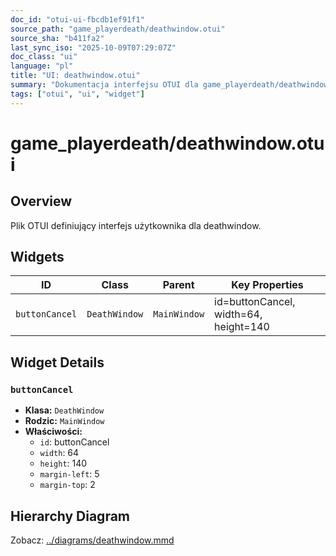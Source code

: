 ```yaml
---
doc_id: "otui-ui-fbcdb1ef91f1"
source_path: "game_playerdeath/deathwindow.otui"
source_sha: "b411fa2"
last_sync_iso: "2025-10-09T07:29:07Z"
doc_class: "ui"
language: "pl"
title: "UI: deathwindow.otui"
summary: "Dokumentacja interfejsu OTUI dla game_playerdeath/deathwindow.otui"
tags: ["otui", "ui", "widget"]
---
```


# game_playerdeath/deathwindow.otui

## Overview

Plik OTUI definiujący interfejs użytkownika dla deathwindow.

## Widgets

| ID | Class | Parent | Key Properties |
|----|-------|--------|----------------|
| `buttonCancel` | `DeathWindow` | `MainWindow` | id=buttonCancel, width=64, height=140 |

## Widget Details

### `buttonCancel`

- **Klasa:** `DeathWindow`
- **Rodzic:** `MainWindow`
- **Właściwości:**
  - `id`: buttonCancel
  - `width`: 64
  - `height`: 140
  - `margin-left`: 5
  - `margin-top`: 2

## Hierarchy Diagram

Zobacz: [../diagrams/deathwindow.mmd](../diagrams/deathwindow.mmd)
